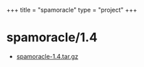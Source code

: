 +++
title = "spamoracle"
type = "project"
+++

# spamoracle/1.4
* [spamoracle-1.4.tar.gz](/spamoracle/spamoracle/1.4/spamoracle-1.4.tar.gz)